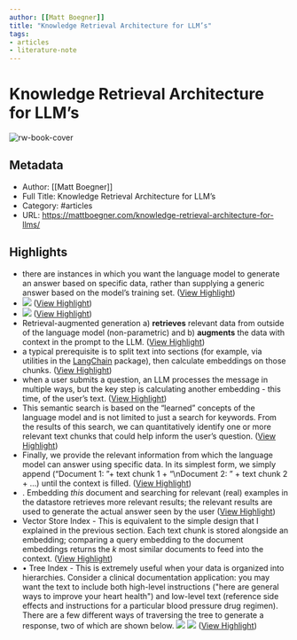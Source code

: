 ```yaml
---
author: [[Matt Boegner]]
title: "Knowledge Retrieval Architecture for LLM’s"
tags: 
- articles
- literature-note
---
```

# Knowledge Retrieval Architecture for LLM’s

![rw-book-cover](https://mattboegner.com/content/images/2023/01/featured-image-llm-knowledge-architecture.png)

## Metadata
- Author: [[Matt Boegner]]
- Full Title: Knowledge Retrieval Architecture for LLM’s
- Category: #articles
- URL: https://mattboegner.com/knowledge-retrieval-architecture-for-llms/

## Highlights
- there are instances in which you want the language model to generate an answer based on specific data, rather than supplying a generic answer based on the model’s training set. ([View Highlight](https://read.readwise.io/read/01gv1mrrdyxs9rvxaz6bbabmwk))
- ![](https://lh5.googleusercontent.com/1mMKU2jr3BSGshMcKhpNwdn4n7zV5kUW2a_Jp5xt2vXpw99WSixVOA8WVMjVJ9vGc2eyCqdf5SMm-PbFPrECr_5iDyiOChVj1wtJulaJ2oG6Qe5uJNZ1ViBsdEr53A3o1ckDIpZwy8x_clZR865Db10) ([View Highlight](https://read.readwise.io/read/01gv1mvajpcpzmnr931t19e4v0))
- ![](https://lh5.googleusercontent.com/1mMKU2jr3BSGshMcKhpNwdn4n7zV5kUW2a_Jp5xt2vXpw99WSixVOA8WVMjVJ9vGc2eyCqdf5SMm-PbFPrECr_5iDyiOChVj1wtJulaJ2oG6Qe5uJNZ1ViBsdEr53A3o1ckDIpZwy8x_clZR865Db10) ([View Highlight](https://read.readwise.io/read/01gv1mvan8xxg2ns39p74ahywr))
- Retrieval-augmented generation a) **retrieves** relevant data from outside of the language model (non-parametric) and b) **augments** the data with context in the prompt to the LLM. ([View Highlight](https://read.readwise.io/read/01gv1mvsjxz0zd002twzwg2e01))
- a typical prerequisite is to split text into sections (for example, via utilities in the [LangChain](https://github.com/hwchase17/langchain?ref=matt-boegner) package), then calculate embeddings on those chunks. ([View Highlight](https://read.readwise.io/read/01gv1nmcb7mjrspg71925en4q5))
- when a user submits a question, an LLM processes the message in multiple ways, but the key step is calculating another embedding - this time, of the user’s text. ([View Highlight](https://read.readwise.io/read/01gv1nmrwedznrrdkqrvvwrvam))
- This semantic search is based on the “learned” concepts of the language model and is not limited to just a search for keywords. From the results of this search, we can quantitatively identify one or more relevant text chunks that could help inform the user’s question. ([View Highlight](https://read.readwise.io/read/01gv1nncggw6yhptny71s0g0jc))
- Finally, we provide the relevant information from which the language model can answer using specific data. In its simplest form, we simply append (“Document 1: ”+ text chunk 1 + “\nDocument 2: ” + text chunk 2 + …) until the context is filled. ([View Highlight](https://read.readwise.io/read/01gv1p0v3rnn91jj827mz2zx33))
- . Embedding *this* document and searching for relevant (real) examples in the datastore retrieves more relevant results; the relevant results are used to generate the actual answer seen by the user ([View Highlight](https://read.readwise.io/read/01gv1p38tb5dqj74e4f44h07jg))
- Vector Store Index - This is equivalent to the simple design that I explained in the previous section. Each text chunk is stored alongside an embedding; comparing a query embedding to the document embeddings returns the *k* most similar documents to feed into the context. ([View Highlight](https://read.readwise.io/read/01gv1p51fd3m8bv6gkjvfz6bn8))
- • Tree Index - This is extremely useful when your data is organized into hierarchies. Consider a clinical documentation application: you may want the text to include both high-level instructions ("here are general ways to improve your heart health") and low-level text (reference side effects and instructions for a particular blood pressure drug regimen). There are a few different ways of traversing the tree to generate a response, two of which are shown below.
  ![](https://mattboegner.com/content/images/2023/01/Screen-Shot-2023-01-31-at-2.17.14-PM.png)
  ![](https://mattboegner.com/content/images/2023/01/tree-summarization.png) ([View Highlight](https://read.readwise.io/read/01gv1p5wq67jcq2bm6jfnav3nt))
